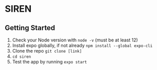 # SIREN

## Getting Started

1. Check your Node version with `node -v` (must be at least 12)
2. Install expo globally, if not already `npm install --global expo-cli`
3. Clone the repo `git clone [link]`
4. `cd siren`
5. Test the app by running `expo start`

